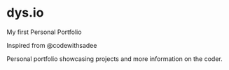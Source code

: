 # dys.io
My first Personal Portfolio

Inspired from @codewithsadee

Personal portfolio showcasing projects and more information on the coder. 
